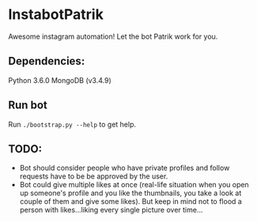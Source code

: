 # InstabotPatrik
Awesome instagram automation! Let the bot Patrik work for you.

## Dependencies:
Python 3.6.0
MongoDB (v3.4.9)

## Run bot
Run `./bootstrap.py --help` to get help.


## TODO:
- Bot should consider people who have private profiles and follow
requests have to be be approved by the user.
- Bot could give multiple likes at once (real-life situation when you
open up someone's profile and you like the thumbnails, you take a look
at couple of them and give some likes). But keep in mind not to flood
a person with likes...liking every single picture over time...
